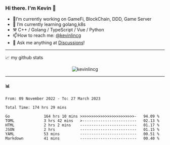 ### Hi there. I'm Kevin 👋

- 🔭I’m currently working on GameFi, BlockChain, DDD, Game Server
- 🌱 I’m currently learning golang,k8s
-   :hammer_and_pick: C++ / Golang / TypeScript / Vue / Python
- 📫How to reach me: [@kevinlincg](https://twitter.com/kevinlincg) 
-   :thought_balloon: Ask me anything at [Discussions](https://github.com/kevinlincg/kevinlincg/discussions/new)!

---

📈 my github stats

<p align="center"> <img src="https://github-readme-stats-ouuan.vercel.app/api?username=kevinlincg&theme=dark&show_icons=true&count_private=true" alt="kevinlincg" />

---

#### :bar_chart: 

<!--START_SECTION:waka-->

```text
From: 09 November 2022 - To: 27 March 2023

Total Time: 174 hrs 29 mins

Go               164 hrs 10 mins >>>>>>>>>>>>>>>>>>>>>>>>-   94.09 %
TOML             3 hrs 42 mins   >------------------------   02.13 %
HTML             2 hrs 2 mins    -------------------------   01.17 %
JSON             2 hrs           -------------------------   01.15 %
YAML             53 mins         -------------------------   00.51 %
Markdown         41 mins         -------------------------   00.40 %
```

<!--END_SECTION:waka-->
